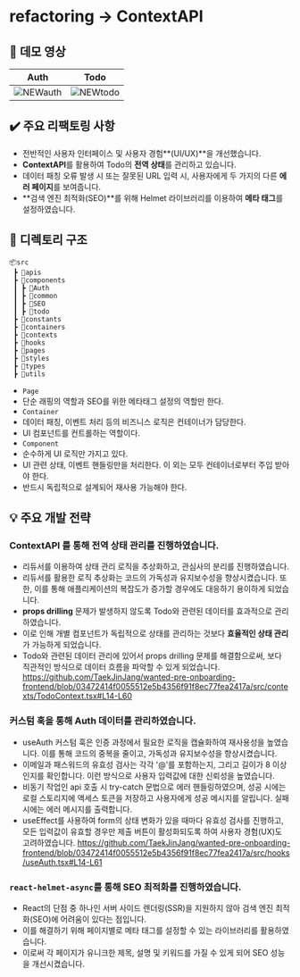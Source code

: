 # refactoring -> ContextAPI

## 🎥 데모 영상
 |Auth|Todo|
 |:---:|:---:|
 |![NEWauth](https://github.com/TaekJinJang/wanted-pre-onboarding-frontend/assets/93184838/6fe6549a-4dbf-4337-96ac-4280d061a27e)|![NEWtodo](https://github.com/TaekJinJang/wanted-pre-onboarding-frontend/assets/93184838/22cb47f3-b00f-47a6-861c-d93fb2db9a05)

## ✔️ 주요 리팩토링 사항

- 전반적인 사용자 인터페이스 및 사용자 경험**(UI/UX)**을 개선했습니다.
- **ContextAPI**를 활용하여 Todo의 **전역 상태**를 관리하고 있습니다.
- 데이터 패칭 오류 발생 시 또는 잘못된 URL 입력 시, 사용자에게 두 가지의 다른 **에러 페이지**를 보여줍니다.
- **검색 엔진 최적화(SEO)**를 위해 Helmet 라이브러리를 이용하여 **메타 태그**를 설정하였습니다.

## 📁 디렉토리 구조

```
📦src
 ┣ 📂apis
 ┣ 📂components
 ┃ ┣ 📂Auth
 ┃ ┣ 📂common
 ┃ ┣ 📂SEO
 ┃ ┣ 📂todo
 ┣ 📂constants
 ┣ 📂containers
 ┣ 📂contexts
 ┣ 📂hooks
 ┣ 📂pages
 ┣ 📂styles
 ┣ 📂types
 ┣ 📂utils
```
-   `Page`
-   단순 래핑의 역할과 SEO를 위한 메타태그 설정의 역할만 한다.
-   `Container`
  -   데이터 패칭, 이벤트 처리 등의 비즈니스 로직은 컨테이너가 담당한다.
  -   UI 컴포넌트를 컨트롤하는 역할이다.
-   `Component`
  -   순수하게 UI 로직만 가지고 있다.
  -   UI 관련 상태, 이벤트 핸들링만을 처리한다. 이 외는 모두 컨테이너로부터 주입 받아야 한다.
  -   반드시 독립적으로 설계되어 재사용 가능해야 한다.

## 💡 주요 개발 전략

### ContextAPI 를 통해 전역 상태 관리를 진행하였습니다.
- 리듀서를 이용하여 상태 관리 로직을 추상화하고, 관심사의 분리를 진행하였습니다.
- 리듀서를 활용한 로직 추상화는 코드의 가독성과 유지보수성을 향상시켰습니다. 또한, 이를 통해 애플리케이션의 복잡도가 증가할 경우에도 대응하기 용이하게 되었습니다.
- **props drilling** 문제가 발생하지 않도록 Todo와 관련된 데이터를 효과적으로 관리하였습니다.
- 이로 인해 개별 컴포넌트가 독립적으로 상태를 관리하는 것보다 **효율적인 상태 관리**가 가능하게 되었습니다.
- Todo와 관련된 데이터 관리에 있어서 props drilling 문제를 해결함으로써, 보다 직관적인 방식으로 데이터 흐름을 파악할 수 있게 되었습니다.
https://github.com/TaekJinJang/wanted-pre-onboarding-frontend/blob/03472414f0055512e5b4356f91f8ec77fea2417a/src/contexts/TodoContext.tsx#L14-L60

### 커스텀 훅을 통해 Auth 데이터를 관리하였습니다.
- useAuth 커스텀 훅은 인증 과정에서 필요한 로직을 캡슐화하여 재사용성을 높였습니다. 이를 통해 코드의 중복을 줄이고, 가독성과 유지보수성을 향상시켰습니다.
- 이메일과 패스워드의 유효성 검사는 각각 '@'를 포함하는지, 그리고 길이가 8 이상인지를 확인합니다. 이런 방식으로 사용자 입력값에 대한 신뢰성을 높였습니다.
- 비동기 작업인 api 호출 시 try-catch 문법으로 에러 핸들링하였으며, 성공 시에는 로컬 스토리지에 액세스 토큰을 저장하고 사용자에게 성공 메시지를 알립니다. 실패 시에는 에러 메시지를 출력합니다.
- useEffect를 사용하여 form의 상태 변화가 있을 때마다 유효성 검사를 진행하고, 모든 입력값이 유효할 경우만 제출 버튼이 활성화되도록 하여 사용자 경험(UX)도 고려하였습니다.
https://github.com/TaekJinJang/wanted-pre-onboarding-frontend/blob/03472414f0055512e5b4356f91f8ec77fea2417a/src/hooks/useAuth.tsx#L14-L61

### `react-helmet-async`를 통해 SEO 최적화를 진행하였습니다.
- React의 단점 중 하나인 서버 사이드 렌더링(SSR)을 지원하지 않아 검색 엔진 최적화(SEO)에 어려움이 있다는 점입니다.
- 이를 해결하기 위해 페이지별로 메타 태그를 설정할 수 있는 라이브러리를 활용하였습니다.
- 이로써 각 페이지가 유니크한 제목, 설명 및 키워드를 가질 수 있게 되어 SEO 성능을 개선시켰습니다.
